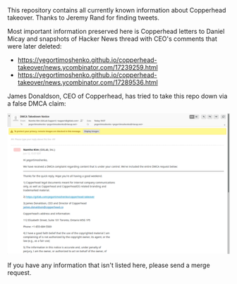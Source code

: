 This repository contains all currently known information about Copperhead
takeover. Thanks to Jeremy Rand for finding tweets.

Most important information preserved here is Copperhead letters to Daniel Micay
and snapshots of Hacker News thread with CEO's comments that were later
deleted:

- https://yegortimoshenko.github.io/copperhead-takeover/news.ycombinator.com/17239259.html
- https://yegortimoshenko.github.io/copperhead-takeover/news.ycombinator.com/17289536.html

James Donaldson, CEO of Copperhead, has tried to take this repo down via a
false DMCA claim:

![Email screenshot](20180612-dmca.png)

If you have any information that isn't listed here, please send a merge request.
